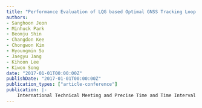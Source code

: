 ```yaml
---
title: "Performance Evaluation of LQG based Optimal GNSS Tracking Loop using Non-linear Measurements"
authors:
- Sanghoon Jeon
- Minhuck Park
- Beomju Shin
- Changdon Kee
- Chongwon Kim
- Hyoungmin So
- Jaegyu Jang
- Kihoon Lee
- Kiwon Song
date: "2017-01-01T00:00:00Z"
publishDate: "2017-01-01T00:00:00Z"
publication_types: ["article-conference"]
publication: |-
    International Technical Meeting and Precise Time and Time Interval systems and application meeting 2016 (ITM/PTTI 2017)
---
```

